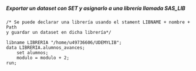 ##### Exportar un dataset con SET y asignarlo a una librería llamada SAS_LIB 


```
/* Se puede declarar una librería usando el stament LIBNAME + nombre + Path 
y guardar un dataset en dicha librería*/

libname LIBRERIA "/home/u49736606/UDEMYLIB";
data LIBRERIA.alumnos_avances;
	set alumnos;
	modulo = modulo + 2;
run;
```
